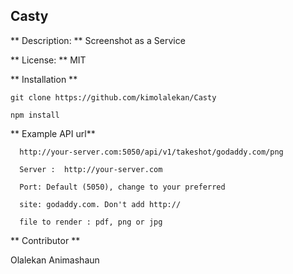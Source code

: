 ## Casty ##

** Description: ** Screenshot as a Service

** License: ** MIT


** Installation **
```
git clone https://github.com/kimolalekan/Casty

npm install
```

** Example API url**

```
  http://your-server.com:5050/api/v1/takeshot/godaddy.com/png

  Server :  http://your-server.com

  Port: Default (5050), change to your preferred

  site: godaddy.com. Don't add http://

  file to render : pdf, png or jpg

```

** Contributor **

Olalekan Animashaun
